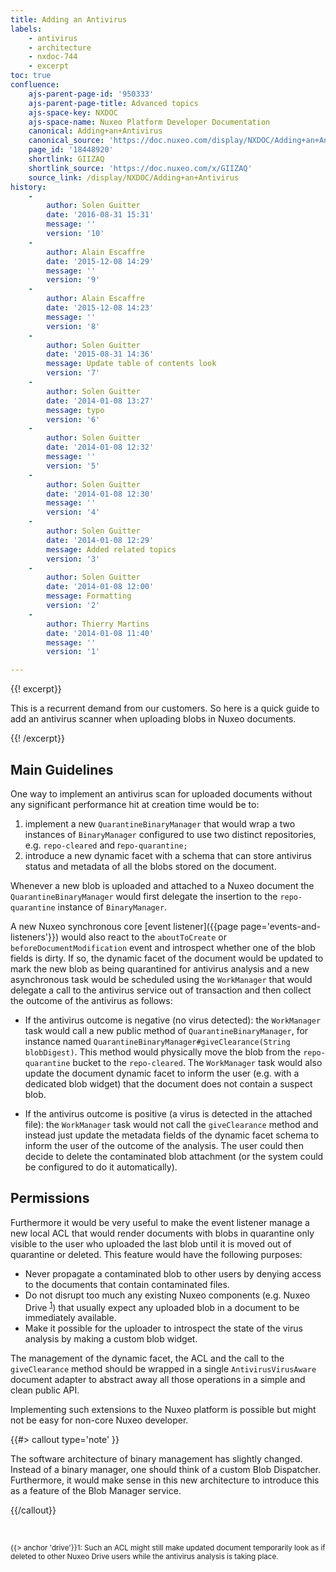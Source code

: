 ```yaml
---
title: Adding an Antivirus
labels:
    - antivirus
    - architecture
    - nxdoc-744
    - excerpt
toc: true
confluence:
    ajs-parent-page-id: '950333'
    ajs-parent-page-title: Advanced topics
    ajs-space-key: NXDOC
    ajs-space-name: Nuxeo Platform Developer Documentation
    canonical: Adding+an+Antivirus
    canonical_source: 'https://doc.nuxeo.com/display/NXDOC/Adding+an+Antivirus'
    page_id: '18448920'
    shortlink: GIIZAQ
    shortlink_source: 'https://doc.nuxeo.com/x/GIIZAQ'
    source_link: /display/NXDOC/Adding+an+Antivirus
history:
    - 
        author: Solen Guitter
        date: '2016-08-31 15:31'
        message: ''
        version: '10'
    - 
        author: Alain Escaffre
        date: '2015-12-08 14:29'
        message: ''
        version: '9'
    - 
        author: Alain Escaffre
        date: '2015-12-08 14:23'
        message: ''
        version: '8'
    - 
        author: Solen Guitter
        date: '2015-08-31 14:36'
        message: Update table of contents look
        version: '7'
    - 
        author: Solen Guitter
        date: '2014-01-08 13:27'
        message: typo
        version: '6'
    - 
        author: Solen Guitter
        date: '2014-01-08 12:32'
        message: ''
        version: '5'
    - 
        author: Solen Guitter
        date: '2014-01-08 12:30'
        message: ''
        version: '4'
    - 
        author: Solen Guitter
        date: '2014-01-08 12:29'
        message: Added related topics
        version: '3'
    - 
        author: Solen Guitter
        date: '2014-01-08 12:00'
        message: Formatting
        version: '2'
    - 
        author: Thierry Martins
        date: '2014-01-08 11:40'
        message: ''
        version: '1'

---
```

<div class="action-body flooded">{{! excerpt}}

This is a recurrent demand from our customers. So here is a quick guide to add an antivirus scanner when uploading blobs in Nuxeo documents.

{{! /excerpt}}

## Main Guidelines

One way to implement an antivirus scan for uploaded documents without any significant performance hit at creation time would be to:

1.  implement a new `QuarantineBinaryManager` that would wrap a two instances of `BinaryManager` configured to use two distinct repositories, e.g. `repo-cleared` and r`epo-quarantine;`
2.  introduce a new dynamic facet with a schema that can store antivirus status and metadata of all the blobs stored on the document.

Whenever a new blob is uploaded and attached to a Nuxeo document the `QuarantineBinaryManager` would first delegate the insertion to the `repo-quarantine` instance of `BinaryManager`.

A new Nuxeo synchronous core [event listener]({{page page='events-and-listeners'}}) would also react to the `aboutToCreate` or `beforeDocumentModification` event and introspect whether one of the blob fields is dirty. If so, the dynamic facet of the document would be updated to mark the new blob as being quarantined for antivirus analysis and a new asynchronous task would be scheduled using the `WorkManager` that would delegate a call to the antivirus service out of transaction and then collect the outcome of the antivirus as follows:

*   If the antivirus outcome is negative (no virus detected): the `WorkManager` task would call a new public method of `QuarantineBinaryManager`, for instance named `QuarantineBinaryManager#giveClearance(String blobDigest)`. This method would physically move the blob from the `repo-quarantine` bucket to the `repo-cleared`. The `WorkManager` task would also update the document dynamic facet to inform the user (e.g. with a dedicated blob widget) that the document does not contain a suspect blob.

*   If the antivirus outcome is positive (a virus is detected in the attached file): the `WorkManager` task would not call the `giveClearance` method and instead just update the metadata fields of the dynamic facet schema to inform the user of the outcome of the analysis. The user could then decide to delete the contaminated blob attachment (or the system could be configured to do it automatically).

## Permissions

Furthermore it would be very useful to make the event listener manage a new local ACL that would render documents with blobs in quarantine only visible to the user who uploaded the last blob until it is moved out of quarantine or deleted. This feature would have the following purposes:

*   Never propagate a contaminated blob to other users by denying access to the documents that contain contaminated files.
*   Do not disrupt too much any existing Nuxeo components (e.g. Nuxeo Drive <sup><span class="error">[1](#drive)</span></sup>) that usually expect any uploaded blob in a document to be immediately available.
*   Make it possible for the uploader to introspect the state of the virus analysis by making a custom blob widget.

The management of the dynamic facet, the ACL and the call to the `giveClearance` method should be wrapped in a single `AntivirusVirusAware` document adapter to abstract away all those operations in a simple and clean public API.

Implementing such extensions to the Nuxeo platform is possible but might not be easy for non-core Nuxeo developer.

{{#> callout type='note' }}

The software architecture of binary management has slightly changed. Instead of a binary manager, one should think of a custom Blob Dispatcher. Furthermore, it would make sense in this new architecture to introduce this as a feature of the Blob Manager service.

{{/callout}}

&nbsp;

<sub><span class="error">{{> anchor 'drive'}}1</span>: Such an ACL might still make updated document temporarily look as if deleted to other Nuxeo Drive users while the antivirus analysis is taking place.</sub>

&nbsp;

</div>
